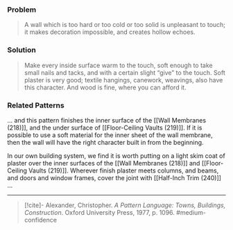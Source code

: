 ### Problem
>A wall which is too hard or too cold or too solid is unpleasant to touch; it makes decoration impossible, and creates hollow echoes.

### Solution
>Make every inside surface warm to the touch, soft enough to take small nails and tacks, and with a certain slight “give” to the touch. Soft plaster is very good; textile hangings, canework, weavings, also have this character. And wood is fine, where you can afford it.

### Related Patterns
... and this pattern finishes the inner surface of the [[Wall Membranes (218)]], and the under surface of [[Floor-Ceiling Vaults (219)]]. If it is possible to use a soft material for the inner sheet of the wall membrane, then the wall will have the right character built in from the beginning.

In our own building system, we find it is worth putting on a light skim coat of plaster over the inner surfaces of the [[Wall Membranes (218)]] and [[Floor-Ceiling Vaults (219)]]. Wherever finish plaster meets columns, and beams, and doors and window frames, cover the joint with [[Half-Inch Trim (240)]] ...

---

> [!cite]- Alexander, Christopher. _A Pattern Language: Towns, Buildings, Construction_. Oxford University Press, 1977, p. 1096.
> #medium-confidence 